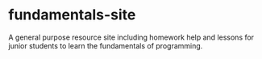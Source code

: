 # fundamentals-site
A general purpose resource site including homework help and lessons for junior students to learn the fundamentals of programming.
